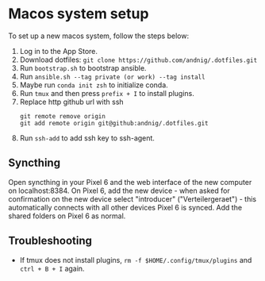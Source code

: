 # Macos system setup

To set up a new macos system, follow the steps below:

1. Log in to the App Store.
1. Download dotfiles: `git clone https://github.com/andnig/.dotfiles.git`
1. Run `bootstrap.sh` to bootstrap ansible. 
1. Run `ansible.sh --tag private (or work) --tag install`
1. Maybe run `conda init zsh` to initialize conda.
1. Run `tmux` and then press `prefix + I` to install plugins.
1. Replace http github url with ssh
    ```
    git remote remove origin
    git add remote origin git@github:andnig/.dotfiles.git
    ```
1. Run `ssh-add` to add ssh key to ssh-agent.

## Syncthing
Open syncthing in your Pixel 6 and the web interface of the new computer on localhost:8384. 
On Pixel 6, add the new device - when asked for confirmation on the new device select "introducer"
("Verteilergeraet") - this automatically connects with all other devices Pixel 6 is synced.
Add the shared folders on Pixel 6 as normal.

## Troubleshooting

- If tmux does not install plugins, `rm -f $HOME/.config/tmux/plugins` and `ctrl + B + I` again.
